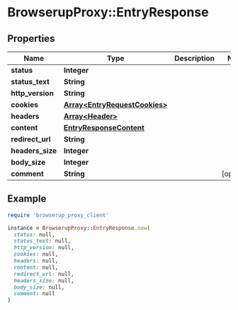 # BrowserupProxy::EntryResponse

## Properties

| Name | Type | Description | Notes |
| ---- | ---- | ----------- | ----- |
| **status** | **Integer** |  |  |
| **status_text** | **String** |  |  |
| **http_version** | **String** |  |  |
| **cookies** | [**Array&lt;EntryRequestCookies&gt;**](EntryRequestCookies.md) |  |  |
| **headers** | [**Array&lt;Header&gt;**](Header.md) |  |  |
| **content** | [**EntryResponseContent**](EntryResponseContent.md) |  |  |
| **redirect_url** | **String** |  |  |
| **headers_size** | **Integer** |  |  |
| **body_size** | **Integer** |  |  |
| **comment** | **String** |  | [optional] |

## Example

```ruby
require 'browserup_proxy_client'

instance = BrowserupProxy::EntryResponse.new(
  status: null,
  status_text: null,
  http_version: null,
  cookies: null,
  headers: null,
  content: null,
  redirect_url: null,
  headers_size: null,
  body_size: null,
  comment: null
)
```

